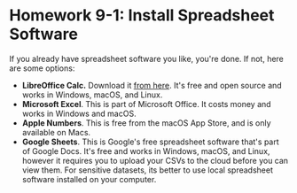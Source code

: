 # Homework 9-1: Install Spreadsheet Software

If you already have spreadsheet software you like, you're done. If not, here are some options:

- **LibreOffice Calc.** Download it [from here](https://www.libreoffice.org). It's free and open source and works in Windows, macOS, and Linux.
- **Microsoft Excel**. This is part of Microsoft Office. It costs money and works in Windows and macOS.
- **Apple Numbers**. This is free from the macOS App Store, and is only available on Macs.
- **Google Sheets**. This is Google's free spreadsheet software that's part of Google Docs. It's free and works in Windows, macOS, and Linux, however it requires you to upload your CSVs to the cloud before you can view them. For sensitive datasets, its better to use local spreadsheet software installed on your computer.